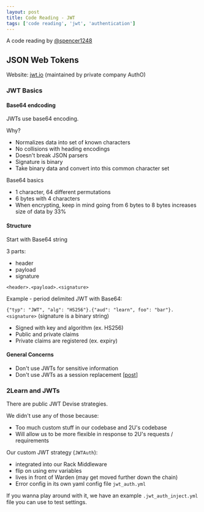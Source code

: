 ```yaml
---
layout: post
title: Code Reading - JWT
tags: ['code reading', 'jwt', 'authentication']
---
```


A code reading by [@spencer1248](https://github.com/spencer1248)

## JSON Web Tokens

Website: [jwt.io](jwt.io) (maintained by private company AuthO)

### JWT Basics

#### Base64 endcoding

JWTs use base64 encoding.

Why?

- Normalizes data into set of known characters
- No collisions with heading encodings
- Doesn't break JSON parsers
- Signature is binary
- Take binary data and convert into this common character set

Base64 basics

- 1 character, 64 different permutations
- 6 bytes with 4 characters
- When encrypting, keep in mind going from 6 bytes to 8 bytes increases size of data by 33%


#### Structure

Start with Base64 string

3 parts:

- header
- payload
- signature

`<header>.<payload>.<signature>`

Example - period delimited JWT with Base64:

`{"typ": "JWT", "alg": "HS256"}.{"aud": "learn", foo": "bar"}.<signature>` (signature is a binary string)

- Signed with key and algorithm (ex. HS256)
- Public and private claims
- Private claims are registered (ex. expiry)

#### General Concerns

- Don't use JWTs for sensitive information
- Don't use JWTs as a session replacement [[post](http://cryto.net/~joepie91/blog/2016/06/13/stop-using-jwt-for-sessions/)]


### 2Learn and JWTs

There are public JWT Devise strategies.

We didn't use any of those because:  
  - Too much custom stuff in our codebase and 2U's codebase
  - Will allow us to be more flexible in response to 2U's requests / requirements

Our custom JWT strategy (`JWTAuth`):  
  - integrated into our Rack Middleware
  - flip on using env variables
  - lives in front of Warden (may get moved further down the chain)
  - Error config in its own yaml config file `jwt_auth.yml`

If you wanna play around with it, we have an example `.jwt_auth_inject.yml` file you can use to test settings.
